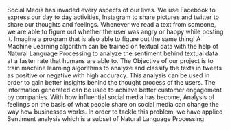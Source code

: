 Social Media has invaded every aspects of our lives. We use Facebook to express our day to day activities,
Instagram to share pictures and twitter to share our thoughts and feelings. Whenever we read a text from
someone, we are able to figure out whether the user was angry or happy while posting it. Imagine a program
that is also able to figure out the same thing!
A Machine Learning algorithm can be trained on textual data with the help of Natural Language Processing
to analyze the sentiment behind textual data at a faster rate that humans are able to.
The Objective of our project is to train machine learning algorithms to analyze and classify the texts in
tweets as positive or negative with high accuracy.
This analysis can be used in order to gain better insights behind the thought process of the users. The
information generated can be used to achieve better customer engagement by companies. With how
influential social media has become, Analysis of feelings on the basis of what people share on social media
can change the way how businesses works.
In order to tackle this problem, we have applied Sentiment analysis which is a subset of Natural Language
Processing

